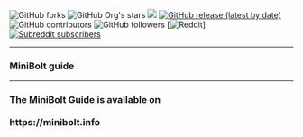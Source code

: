 ![GitHub forks](https://img.shields.io/github/forks/minibolt-guide/minibolt) ![GitHub Org's stars](https://img.shields.io/github/stars/minibolt-guide) [![](https://img.shields.io/github/license/minibolt-guide/minibolt?color=blue)](LICENSE/) [![GitHub release (latest by date)](https://img.shields.io/github/v/release/minibolt-guide/minibolt?label=latest%20release) ](https://github.com/minibolt-guide/minibolt/releases) ![GitHub contributors](https://img.shields.io/github/contributors/minibolt-guide/minibolt) ![GitHub followers](https://img.shields.io/github/followers/minibolt-guide) [![Reddit](https://img.shields.io/badge/Reddit-%23FF4500.svg?logo=Reddit&logoColor=white)] [![Subreddit subscribers](https://img.shields.io/reddit/subreddit-subscribers/minibolt?style=social)](https://www.reddit.com/r/minibolt/)

---

### MiniBolt guide

---

<h3 align="left"> The MiniBolt Guide is available on
<br></br>
https://minibolt.info

</h3>
